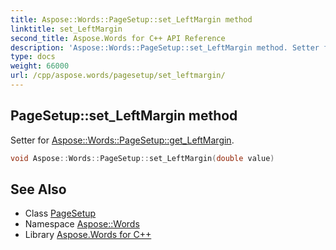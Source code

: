 ```yaml
---
title: Aspose::Words::PageSetup::set_LeftMargin method
linktitle: set_LeftMargin
second_title: Aspose.Words for C++ API Reference
description: 'Aspose::Words::PageSetup::set_LeftMargin method. Setter for Aspose::Words::PageSetup::get_LeftMargin in C++.'
type: docs
weight: 66000
url: /cpp/aspose.words/pagesetup/set_leftmargin/
---
```

## PageSetup::set_LeftMargin method


Setter for [Aspose::Words::PageSetup::get_LeftMargin](../get_leftmargin/).

```cpp
void Aspose::Words::PageSetup::set_LeftMargin(double value)
```

## See Also

* Class [PageSetup](../)
* Namespace [Aspose::Words](../../)
* Library [Aspose.Words for C++](../../../)
